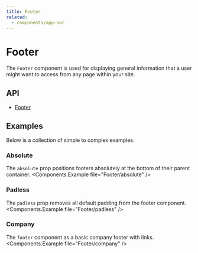 ```yaml
---
title: Footer
related:
  - components/app-bar
---
```


# Footer

The `Footer` component is used for displaying general information that a user might want to access from any page within your site.

## API

- [Footer](/api/Footer/)

## Examples

Below is a collection of simple to complex examples.

### Absolute

The `absolute` prop positions footers absolutely at the bottom of their parent container.
<Components.Example file="Footer/absolute" />

### Padless

The `padless` prop removes all default padding from the footer component.
<Components.Example file="Footer/padless" />

### Company

The `footer` component as a basic company footer with links.
<Components.Example file="Footer/company" />
